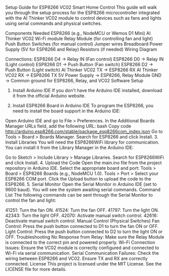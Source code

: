 Setup Guide for ESP8266 VC02 Smart Home Control
This guide will walk you through the setup process for the ESP8266 microcontroller integrated with the AI Thinker VC02 module to control devices such as fans and lights using serial commands and physical switches.

Components Needed
ESP8266 (e.g., NodeMCU or Wemos D1 Mini)
AI Thinker VC02 Wi-Fi module
Relay Module (for controlling fan and light)
Push Button Switches (for manual control)
Jumper wires
Breadboard
Power Supply (5V for ESP8266 and Relay)
Resistors (if needed)
Wiring Diagram

Connections:
ESP8266 D4 → Relay IN (Fan control)
ESP8266 D0 → Relay IN (Light control)
ESP8266 D1 → Push Button (Fan switch)
ESP8266 D2 → Push Button (Light switch)
AI Thinker VC02 TX → ESP8266 RX
AI Thinker VC02 RX → ESP8266 TX
5V Power Supply → ESP8266, Relay Module
GND → Common ground for ESP8266, Relay, and VC02
Software Setup
1. Install Arduino IDE
If you don't have the Arduino IDE installed, download it from the official Arduino website.

2. Install ESP8266 Board in Arduino IDE
To program the ESP8266, you need to install the board support in the Arduino IDE:

Open Arduino IDE and go to File > Preferences.
In the Additional Boards Manager URLs field, add the following URL:
bash
Copy code
http://arduino.esp8266.com/stable/package_esp8266com_index.json
Go to Tools > Board > Boards Manager.
Search for ESP8266 and click Install.
3. Install Libraries
You will need the ESP8266WiFi library for communication. You can install it from the Library Manager in the Arduino IDE:

Go to Sketch > Include Library > Manage Libraries.
Search for ESP8266WiFi and click Install.
4. Upload the Code
Open the main.ino file from the project repository in Arduino IDE.
Select the appropriate board and port:
Tools > Board > ESP8266 Boards (e.g., NodeMCU 1.0).
Tools > Port > Select your ESP8266 COM port.
Click the Upload button to upload the code to the ESP8266.
5. Serial Monitor
Open the Serial Monitor in Arduino IDE (set to 9600 baud).
You will see the system awaiting serial commands.
Command List
The following commands can be sent through the Serial Monitor to control the fan and light:

41251: Turn the fan ON.
41524: Turn the fan OFF.
41797: Turn the light ON.
42343: Turn the light OFF.
42070: Activate manual switch control.
42616: Deactivate manual switch control.
Manual Control (Physical Switches)
Fan Control: Press the push button connected to D1 to turn the fan ON or OFF.
Light Control: Press the push button connected to D2 to turn the light ON or OFF.
Troubleshooting
No Response from Relay: Make sure the Relay Module is connected to the correct pin and powered properly.
Wi-Fi Connection Issues: Ensure the VC02 module is correctly configured and connected to Wi-Fi via serial communication.
Serial Communication Failures: Check the wiring between ESP8266 and VC02. Ensure TX and RX are correctly connected.
License
This project is licensed under the MIT License. See the LICENSE file for more details.
